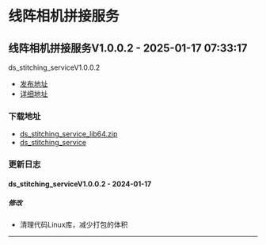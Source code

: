 # 线阵相机拼接服务
## 线阵相机拼接服务V1.0.0.2 - 2025-01-17 07:33:17
ds_stitching_serviceV1.0.0.2
*  [发布地址](https://github.com/jadehh/VideoStitching/releases/tag/ds_stitching_serviceV1.0.0.2)
*  [详细地址](https://github.com/jadehh/jadehh_file/releases/tag/ds_stitching_serviceV1.0.0.2)
### 下载地址
* [ds_stitching_service_lib64.zip](https://gh.ddlc.top/https://github.com/jadehh/jadehh_file/releases/download/ds_stitching_serviceV1.0.0.2/ds_stitching_service_lib64.zip)
* [ds_stitching_service](https://gh.ddlc.top/https://github.com/jadehh/jadehh_file/releases/download/ds_stitching_serviceV1.0.0.2/ds_stitching_service)
### 更新日志
#### ds_stitching_serviceV1.0.0.2 - 2024-01-17
##### 修改
* 清理代码Linux库，减少打包的体积
---
